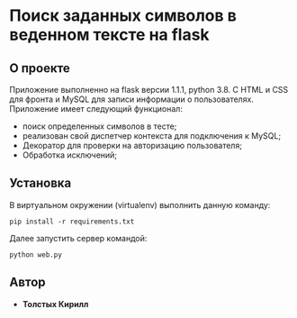 # Поиск заданных символов в веденном тексте на flask

## О проекте

Приложение выполненно на flask версии 1.1.1, python 3.8. С HTML и CSS для фронта и MySQL для
записи информации о пользователях.
Приложение имеет следующий функционал:

- поиск определенных символов в тесте;
- реализован свой диспетчер контекста для подключения к MySQL;
- Декоратор для проверки на авторизацию пользователя;
- Обработка исключений;




## Установка

В виртуальном окружении (virtualenv) выполнить данную команду:
```
pip install -r requirements.txt
```
Далее запустить сервер командой:
```
python web.py
```



## Автор

* **Толстых Кирилл**